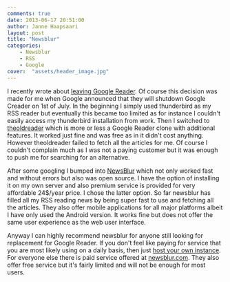 ```yaml
---
comments: true
date: 2013-06-17 20:51:00
author: Janne Haapsaari
layout: post
title: "Newsblur"
categories:
    - Newsblur
    - RSS
    - Google
cover:  "assets/header_image.jpg"
---
```


I recently wrote about
[leaving Google Reader](http://www.joh.fi/2013/03/14/goodbye-google-reader/).
Of course this decision was made for me when Google announced that they will
shutdown Google Creader on 1st of July. In the beginning I simply used
thunderbird as my RSS reader but eventually this became too limited as for
instance I couldn't easily access my thunderbird installation from work. Then
I switched to [theoldreader](http://theoldreader.com/) which is more or less a
Google Reader clone with additional features. It worked just fine and was free
as in it didn't cost anything. However theoldreader failed to fetch all the
articles for me. Of course I couldn't complain much as I was not a paying
customer but it was enough to push me for searching for an alternative.

After some googling I bumped into [NewsBlur](https://www.newsblur.com) which
not only worked fast and without errors but also was open source. I have the
option of installing it on my own server and also premium service is provided
for very affordable 24$/year price. I chose the latter option. So far newsblur
has filled all my RSS reading news by being super fast to use and fetching all
the articles. They also offer mobile applications for all major platforms
albeit I have only used the Android version. It works fine but does not offer
the same user experience as the web user interface.

Anyway I can highly recommend newsblur for anyone still looking for
replacement for Google Reader. If you don't feel like paying for service that
you are most likely using on a daily basis, then just
[host your own instance](https://github.com/samuelclay/NewsBlur). For everyone
else there is paid service offered at
[newsblur.com](https://www.newsblur.com). They also offer free service but
it's fairly limited and will not be enough for most users.
